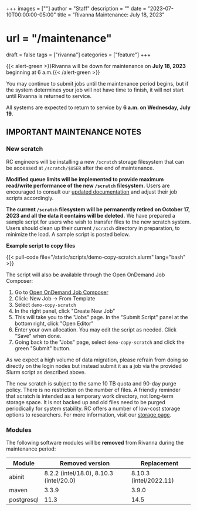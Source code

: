 +++
images = [""]
author = "Staff"
description = ""
date = "2023-07-10T00:00:00-05:00"
title = "Rivanna Maintenance: July 18, 2023"
# url = "/maintenance"
draft = false
tags = ["rivanna"]
categories = ["feature"]
+++

{{< alert-green >}}Rivanna will be down for maintenance on <strong>July 18, 2023</strong> beginning at 6 a.m.{{< /alert-green >}}

You may continue to submit jobs until the maintenance period begins, but if the system determines your job will not have time to finish, it will not start until Rivanna is returned to service.

All systems are expected to return to service by **6 a.m. on Wednesday, July 19**.

## IMPORTANT MAINTENANCE NOTES

### New scratch

RC engineers will be installing a new `/scratch` storage filesystem that can be accessed at `/scratch/$USER` after the end of maintenance.

**Modified queue limits will be implemented to provide maximum read/write performance of the new `/scratch` filesystem.** Users are encouraged to consult our [updated documentation](https://www.rc.virginia.edu/userinfo/rivanna/queues/) and adjust their job scripts accordingly.

**The current `/scratch` filesystem will be permanently retired on October 17, 2023 and all the data it contains will be deleted.**  We have prepared a sample script for users who wish to transfer files to the new scratch system.  Users should clean up their current `/scratch` directory in preparation, to minimize the load.  A sample script is posted below.

**Example script to copy files**

{{< pull-code file="/static/scripts/demo-copy-scratch.slurm" lang="bash" >}}

The script will also be available through the Open OnDemand Job Composer:

1. Go to [Open OnDemand Job Composer](https://rivanna-portal.hpc.virginia.edu/pun/sys/dashboard/apps/show/myjobs)
1. Click: New Job -> From Template
1. Select `demo-copy-scratch`
1. In the right panel, click "Create New Job"
1. This will take you to the "Jobs" page. In the "Submit Script" panel at the bottom right, click "Open Editor"
1. Enter your own allocation. You may edit the script as needed. Click "Save" when done.
1. Going back to the "Jobs" page, select `demo-copy-scratch` and click the green "Submit" button.

As we expect a high volume of data migration, please refrain from doing so directly on the login nodes but instead submit it as a job via the provided Slurm script as described above.

The new scratch is subject to the same 10 TB quota and 90-day purge policy. There is no restriction on the number of files. A friendly reminder that scratch is intended as a temporary work directory, not long-term storage space. It is not backed up and old files need to be purged periodically for system stability. RC offers a number of low-cost storage options to researchers. For more information, visit our [storage page](/userinfo/storage).

### Modules

The following software modules will be **removed** from Rivanna during the maintenance period:

| Module | Removed version | Replacement |
|---|---|---|
|abinit |8.2.2 (intel/18.0), 8.10.3 (intel/20.0) | 8.10.3 (intel/2022.11) |
|maven | 3.3.9 | 3.9.0 |
|postgresql | 11.3 | 14.5 |

